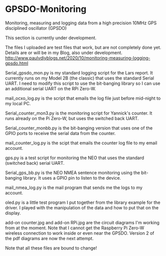 # GPSDO-Monitoring
Monitoring, measuring and logging data from a high precision 10MHz GPS disciplined oscillator (GPSDO)

This section is currently under development.

The files I uploaded are test files that work, but are not completely done yet. 
Details are or will be in my Blog, also under development.  http://www.paulvdiyblogs.net/2020/10/monitoring-measuring-logging-gpsdo.html


Serial_gpsdo_mon.py 
is my standard logging script for the Lars report. It currently runs on my Model 2B (the classic) that uses the standard Serial UART. I need to modify this script to use the bit-banging library so I can use an additional serial UART on the RPi Zero-W.

mail_ocxo_log.py 
is the script that emails the log file just before mid-night to my local PC.

Serial_counter_mon3.py 
is the monitoring script for Yannick's counter. It runs already on the Pi Zero-W, but uses the switched back UART.

Serial_counter_monbb.py 
is the bit-banging version that uses one of the GPIO ports to receive the serial data from the counter.

mail_counter_log.py 
is the scipt that emails the counter log file to my email account.

gps.py 
is a test script for monitoring the NEO that uses the standard (switched back) serial UART.

Serial_gps_bb.py 
is the NEO NMEA sentence monitoring using the bit-banging library. It uses a GPIO pin to listen to the device.

mail_nmea_log.py 
is the mail program that sends me the logs to my account.

oled.py 
is a little test program I put together from the library example for the driver. I played with the manipulation of the data and how to put that on the display.

add-on counter.jpg and add-on RPi.jpg are the circuit diagrams I'm working from at the moment.
Note that I cannot get the Raspberry Pi Zero-W wireless connection to work inside or even near the GPSDO. Version 2 of the pdf diagrams are now the next attempt.

Note that all these files are bound to change!
